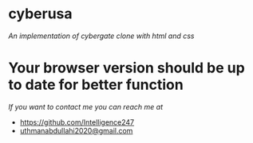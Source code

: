 # cyberusa
*An implementation of cybergate clone with html and css*
# Your browser version should be up to date for better function
*If you want to contact me you can reach me at*
- https://github.com/Intelligence247
- uthmanabdullahi2020@gmail.com
